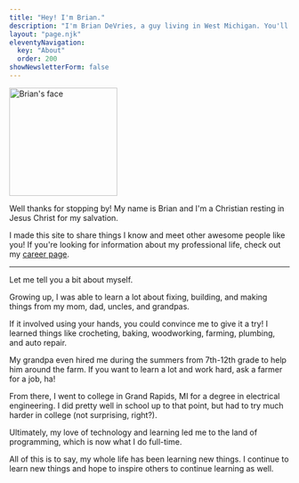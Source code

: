 ```yaml
---
title: "Hey! I'm Brian."
description: "I'm Brian DeVries, a guy living in West Michigan. You'll find me being resourceful, building things, and spending time with my family!"
layout: "page.njk"
eleventyNavigation:
  key: "About"
  order: 200
showNewsletterForm: false
---
```


<img class="profile-pic bounce-in"
  alt="Brian's face"
  title="That's me!"
  src="/images/goofy-profile-pic.png"
  height="194"
  width="194" />

Well thanks for stopping by! My name is Brian and I'm a Christian resting in Jesus Christ for my salvation.

I made this site to share things I know and meet other awesome people like you! If you're looking for information about my professional life, check out my [career page](/career/).

---

Let me tell you a bit about myself.

Growing up, I was able to learn a lot about fixing, building, and making things from my mom, dad, uncles, and grandpas.

If it involved using your hands, you could convince me to give it a try! I learned things like crocheting, baking, woodworking, farming, plumbing, and auto repair.

My grandpa even hired me during the summers from 7th-12th grade to help him around the farm. If you want to learn a lot and work hard, ask a farmer for a job, ha!

From there, I went to college in Grand Rapids, MI for a degree in electrical engineering. I did pretty well in school up to that point, but had to try much harder in college (not surprising, right?).

Ultimately, my love of technology and learning led me to the land of programming, which is now what I do full-time.

All of this is to say, my whole life has been learning new things. I continue to learn new things and hope to inspire others to continue learning as well.
